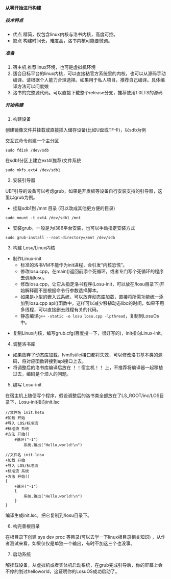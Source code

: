 #### 从零开始进行构建
##### 技术特点
- 优点 精简，仅包含linux内核与洛书内核，高度可控。
- 缺点 构建时间长，难度高，洛书内核可能要微调。
##### 准备
1. 宿主机 推荐linux环境，也可是虚拟机环境
2. 适合目标平台的linux内核，可以直接粘官方系统里的内核，也可以从源码手动编译。请根据个人能力合理选择。如果用于私人项目，推荐自己编译。具体编译方法可以问度娘
3. 洛书的完整源代码。可以直接下载整个release分支，推荐使用1.0LTS的源码
##### 开始构建
1. 构建设备

创建镜像文件并挂载或直接插入储存设备(比如U盘或TF卡)，以sdb为例

交互式命令创建一个主分区
```
sudo fdisk /dev/sdb
```
在sdb1分区上建立ext4(推荐)文件系统

```
sudo mkfs.ext4 /dev/sdb1
```
2. 安装引导器

UEF引导的设备可以考虑grub，如果是开发板等设备自行安装支持的引导器，这里以grub为例。

- 挂载sdb1到 /mnt 目录 (可以改成其他更方便的目录)
```
sudo mount -t ext4 /dev/sdb1 /mnt
```
- 安装grub，一般是为i386平台安装，也可以手动指定安装方式

```
sudo grub-install --root-directory=/mnt /dev/sdb
```

3. 构建 Losu/Linux内核
+ 制作Linux-init
    - 标准的洛书VM不能作为init进程，会引发“内核恐慌”。
    - 修改losu.cpp，在main()返回前添个死循环，或者专门写个死循环的程序去调用losu。
    - 修改losu.cpp，让它从指定洛书程序(Losu-init，可以放在/losu目录下)开始解释而不是根据命令行参数选择脚本。
    - 如果是小型的嵌入式系统，可以放弃动态库加载，直接将所需功能统一添加到losu.cpp api()函数中，这样可以减少移植动态libc的时间，如果不用多线程，可以直接删去线程有关的代码。
    - 静态编译`g++ -static -o losu losu.cpp -lpthread`，复制到LosuOs中。
- 复制Linux内核，编写grub.cfg(百度搜一下，很好写的)，init指向Linux-init。
4. 调整洛书库
+ 如果放弃了动态库加载，lvm/lsi/lei接口都将失效，可以修改洛书基本类的源码，将对应函数转接到api接口上去。
+ 将调整后的洛书库编译后放在 ！！宿主机！！ 上，不推荐将编译器一起移植过去，编码是个烦人的问题。
5. 编写 Losu-init

在宿主机上随便写个程序，假设调整后的洛书类全部放在了LS_ROOT/inc/LOS目录下，Losu-init指向init.lsc
```
//文件名 init.hetu
#加载 开始
#导入 LOS/标准流
#标准流 系统
#方法 开始()
    #循环("-1")
        系统.输出("Hello,world!\n")
```
```
//文件名 init.losu
+加载 开始
+导入 LOS/标准流
+标准流 系统
+方法 开始()
{
    +循环("-1")
    {
        系统.输出("Hello,world!\n")
    }
}
```

编译生成init.lsc，把它复制到/losu目录下。

6. 构完善根目录

在根目录下创建 sys dev proc 等目录(可以去学一下linux根目录相关知识) ，从作者测试来看，如果仅仅是单独一个输出，有时不加这三个也没事。

7. 启动系统

解挂载设备，从虚拟机或者实体机启动系统，在grub完成引导后，你的屏幕上会不停的划过helloworld，这证明你的LosuOS成功启动了。




